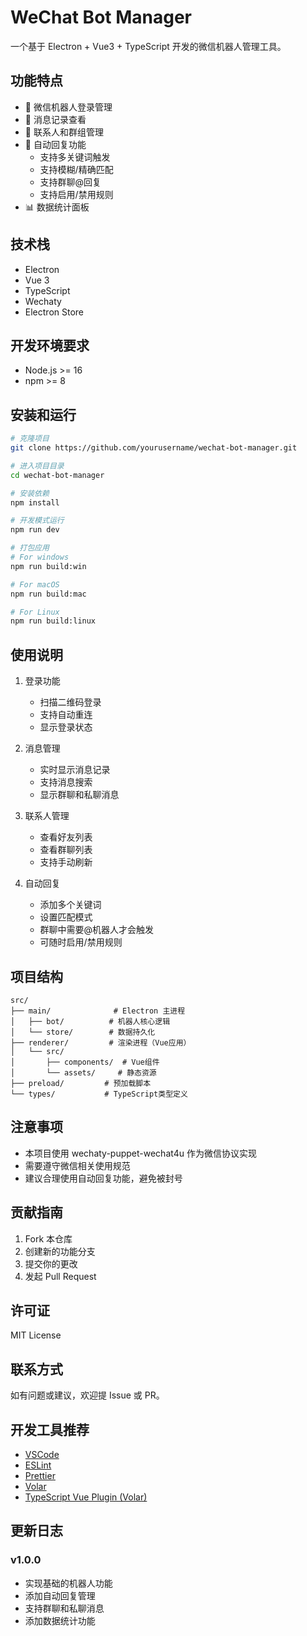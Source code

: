 # WeChat Bot Manager

一个基于 Electron + Vue3 + TypeScript 开发的微信机器人管理工具。

## 功能特点

- 🤖 微信机器人登录管理
- 💬 消息记录查看
- 👥 联系人和群组管理
- 🔄 自动回复功能
  - 支持多关键词触发
  - 支持模糊/精确匹配
  - 支持群聊@回复
  - 支持启用/禁用规则
- 📊 数据统计面板

## 技术栈

- Electron
- Vue 3
- TypeScript
- Wechaty
- Electron Store

## 开发环境要求

- Node.js >= 16
- npm >= 8

## 安装和运行

```bash
# 克隆项目
git clone https://github.com/yourusername/wechat-bot-manager.git

# 进入项目目录
cd wechat-bot-manager

# 安装依赖
npm install

# 开发模式运行
npm run dev

# 打包应用
# For windows
npm run build:win

# For macOS
npm run build:mac

# For Linux
npm run build:linux
```

## 使用说明

1. 登录功能

   - 扫描二维码登录
   - 支持自动重连
   - 显示登录状态

2. 消息管理

   - 实时显示消息记录
   - 支持消息搜索
   - 显示群聊和私聊消息

3. 联系人管理

   - 查看好友列表
   - 查看群聊列表
   - 支持手动刷新

4. 自动回复
   - 添加多个关键词
   - 设置匹配模式
   - 群聊中需要@机器人才会触发
   - 可随时启用/禁用规则

## 项目结构

```
src/
├── main/              # Electron 主进程
│   ├── bot/          # 机器人核心逻辑
│   └── store/        # 数据持久化
├── renderer/         # 渲染进程（Vue应用）
│   └── src/
│       ├── components/  # Vue组件
│       └── assets/     # 静态资源
├── preload/         # 预加载脚本
└── types/           # TypeScript类型定义
```

## 注意事项

- 本项目使用 wechaty-puppet-wechat4u 作为微信协议实现
- 需要遵守微信相关使用规范
- 建议合理使用自动回复功能，避免被封号

## 贡献指南

1. Fork 本仓库
2. 创建新的功能分支
3. 提交你的更改
4. 发起 Pull Request

## 许可证

MIT License

## 联系方式

如有问题或建议，欢迎提 Issue 或 PR。

## 开发工具推荐

- [VSCode](https://code.visualstudio.com/)
- [ESLint](https://marketplace.visualstudio.com/items?itemName=dbaeumer.vscode-eslint)
- [Prettier](https://marketplace.visualstudio.com/items?itemName=esbenp.prettier-vscode)
- [Volar](https://marketplace.visualstudio.com/items?itemName=Vue.volar)
- [TypeScript Vue Plugin (Volar)](https://marketplace.visualstudio.com/items?itemName=Vue.vscode-typescript-vue-plugin)

## 更新日志

### v1.0.0

- 实现基础的机器人功能
- 添加自动回复管理
- 支持群聊和私聊消息
- 添加数据统计功能
